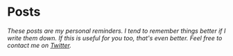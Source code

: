 # Posts

*These posts are my personal reminders. I tend to remember things better if I write them down. If this is useful for you too, that's even better. Feel free to contact me on [Twitter](https://twitter.com/oliverepper).*
